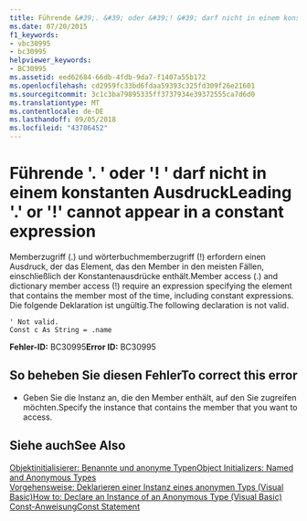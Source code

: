 ```yaml
---
title: Führende &#39;. &#39; oder &#39;! &#39; darf nicht in einem konstanten Ausdruck
ms.date: 07/20/2015
f1_keywords:
- vbc30995
- bc30995
helpviewer_keywords:
- BC30995
ms.assetid: eed62684-66db-4fdb-9da7-f1407a55b172
ms.openlocfilehash: cd2959fc33bd6fdaa59393c325fd309f26e21601
ms.sourcegitcommit: 3c1c3ba79895335ff3737934e39372555ca7d6d0
ms.translationtype: MT
ms.contentlocale: de-DE
ms.lasthandoff: 09/05/2018
ms.locfileid: "43786452"
---
```

# <a name="leading-3939-or-3939-cannot-appear-in-a-constant-expression"></a><span data-ttu-id="ac415-102">Führende &#39;. &#39; oder &#39;! &#39; darf nicht in einem konstanten Ausdruck</span><span class="sxs-lookup"><span data-stu-id="ac415-102">Leading &#39;.&#39; or &#39;!&#39; cannot appear in a constant expression</span></span>
<span data-ttu-id="ac415-103">Memberzugriff (.) und wörterbuchmemberzugriff (!) erfordern einen Ausdruck, der das Element, das den Member in den meisten Fällen, einschließlich der Konstantenausdrücke enthält.</span><span class="sxs-lookup"><span data-stu-id="ac415-103">Member access (.) and dictionary member access (!) require an expression specifying the element that contains the member most of the time, including constant expressions.</span></span> <span data-ttu-id="ac415-104">Die folgende Deklaration ist ungültig.</span><span class="sxs-lookup"><span data-stu-id="ac415-104">The following declaration is not valid.</span></span>  
  
```  
' Not valid.  
Const c As String = .name  
```  
  
 <span data-ttu-id="ac415-105">**Fehler-ID:** BC30995</span><span class="sxs-lookup"><span data-stu-id="ac415-105">**Error ID:** BC30995</span></span>  
  
## <a name="to-correct-this-error"></a><span data-ttu-id="ac415-106">So beheben Sie diesen Fehler</span><span class="sxs-lookup"><span data-stu-id="ac415-106">To correct this error</span></span>  
  
-   <span data-ttu-id="ac415-107">Geben Sie die Instanz an, die den Member enthält, auf den Sie zugreifen möchten.</span><span class="sxs-lookup"><span data-stu-id="ac415-107">Specify the instance that contains the member that you want to access.</span></span>  
  
## <a name="see-also"></a><span data-ttu-id="ac415-108">Siehe auch</span><span class="sxs-lookup"><span data-stu-id="ac415-108">See Also</span></span>  
 [<span data-ttu-id="ac415-109">Objektinitialisierer: Benannte und anonyme Typen</span><span class="sxs-lookup"><span data-stu-id="ac415-109">Object Initializers: Named and Anonymous Types</span></span>](../../visual-basic/programming-guide/language-features/objects-and-classes/object-initializers-named-and-anonymous-types.md)  
 [<span data-ttu-id="ac415-110">Vorgehensweise: Deklarieren einer Instanz eines anonymen Typs (Visual Basic)</span><span class="sxs-lookup"><span data-stu-id="ac415-110">How to: Declare an Instance of an Anonymous Type (Visual Basic)</span></span>](https://msdn.microsoft.com/library/119f616c-9bcd-4731-ac00-4285be5959f7)  
 [<span data-ttu-id="ac415-111">Const-Anweisung</span><span class="sxs-lookup"><span data-stu-id="ac415-111">Const Statement</span></span>](../../visual-basic/language-reference/statements/const-statement.md)
